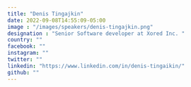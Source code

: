 ```yaml
---
title: "Denis Tingajkin"
date: 2022-09-08T14:55:09-05:00
image : "/images/speakers/denis-tingajkin.png"
designation : "Senior Software developer at Xored Inc. "
country: ""
facebook: ""
instagram: ""
twitter: ""
linkedin: "https://www.linkedin.com/in/denis-tingaikin/"
github: ""
---
```

